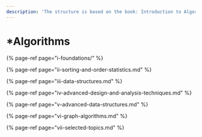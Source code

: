 ```yaml
---
description: 'The structure is based on the book: Introduction to Algorithms 3rd Edition.'
---
```


# \*Algorithms

{% page-ref page="i-foundations/" %}

{% page-ref page="ii-sorting-and-order-statistics.md" %}

{% page-ref page="iii-data-structures.md" %}

{% page-ref page="iv-advanced-design-and-analysis-techniques.md" %}

{% page-ref page="v-advanced-data-structures.md" %}

{% page-ref page="vi-graph-algorithms.md" %}

{% page-ref page="vii-selected-topics.md" %}



